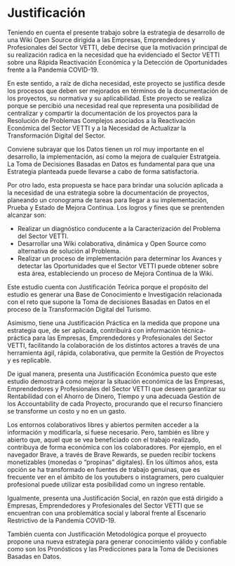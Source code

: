 # Justificación

Teniendo en cuenta el presente trabajo sobre la estrategia de desarrollo de una Wiki Open Source dirigida a las Empresas, Emprendedores y Profesionales del Sector VETTI, debe decirse que la motivación principal de su realización radica en la necesidad que ha evidenciado el Sector VETTI sobre una Rápida Reactivación Económica y la Detección de Oportunidades frente a la Pandemia COVID-19.

En este sentido, a raíz de dicha necesidad, este proyecto se justifica desde los procesos que deben ser mejorados en términos de la documentación de los proyectos, su normativa y su aplicabilidad. Este proyecto se realiza porque se percibió una necesidad real que representa una posibilidad de centralizar y compartir la documentación de los proyectos para la Resolución de Problemas Complejos asociados a la Reactivación Económica del Sector VETTI y a la Necesidad de Actualizar la Transformación Digital del Sector. 

Conviene subrayar que los Datos tienen un rol muy importante en el desarrollo, la implementación, así como la mejora de cualquier Estratgeia. La Toma de Decisiones Basadas en Datos es fundamental para que una Estrategia planteada puede llevarse a cabo de forma satisfactoria.

Por otro lado, esta propuesta se hace para brindar una solución aplicada a la necesidad de una estrategia sobre la documentación de proyectos, planeando un cronograma de tareas para llegar a su implementación, Prueba y Estado de Mejora Continua. Los logros y fines que se prentenden alcanzar son:
* Realizar un diagnóstico conducente a la Caracterización del Problema del Sector VETTI.
* Desarrollar una Wiki colaborativa, dinámica y Open Source como alternativa de solución al Problema.
* Realizar un proceso de implementación para determinar los Avances y detectar las Oportunidades que el Sector VETTI puede obtener sobre esta área, estableciendo un proceso de Mejora Continua de la Wiki.

Este estudio cuenta con Justificación Teórica porque el propósito del estudio es generar una Base de Conocimiento
e Investigación relacionada con el reto que supone la Toma de decisiones Basadas en Datos en el proceso de la Transformación Digital del Turismo.

Asimismo, tiene una Justificación Práctica en la medida que propone una estrategia que, de ser aplicada, contribuirá con información técnica-práctica para las Empresas, Emprendedores y Profesionales del Sector VETTI, facilitando la colaboración de
los distintos actores a través de una herramienta ágil, rápida, colaborativa,
que permite la Gestión de Proyectos y es replicable.

De igual manera, presenta una Justificación Económica puesto que este estudio demostrará como mejorar la situación económica de las Empresas, Emprendedores y Profesionales
del Sector VETTI que deseen garantizar su Rentabilidad con el Ahorro de Dinero, Tiempo y una adecuada Gestión de los
Accountability de cada Proyecto, procurando que el recurso financiero se
transforme un costo y no en un gasto.

Los entornos colaborativos libres y abiertos permiten acceder a la información y
modificarla, si fuese necesario. Pero, también es libre y abierto que, aquel que
se vea beneficiado con el trabajo realizado, contribuya de forma económica con
los colaboradores. Por ejemplo, en el navegador Brave, a través de Brave
Rewards, se pueden recibir tockens monetizables (monedas o “propinas”
digitales). En los últimos años, esta opción se ha transformado en fuentes de
trabajo genuinas, que es frecuente ver en el ámbito de los youtubers o
instagramers, pero cualquier profesional puede utilizar esta posibilidad como un
ingreso rentable.

Igualmente, presenta una Justificación Social, en razón que está dirigido a
Empresas, Emprendedores y Profesionales del Sector VETTI que se encuentran con
una problemática social y laboral frente al Escenario Restrictivo de la
Pandemia COVID-19.

También cuenta con Justificación Metodológica porque el proyuecto propone una nueva estrategia para generar conocimiento válido y confiable como son los Pronósticos y las Predicciones para la Toma de Decisiones Basadas en Datos.
